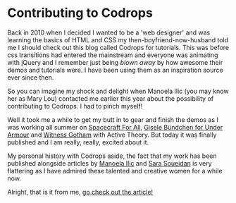 
# Contributing to Codrops

Back in 2010 when I decided I wanted to be a 'web designer' and was learning the basics of HTML and CSS my then-boyfriend-now-husband told me I should check out this blog called Codrops for tutorials. This was before css transitions had entered the mainstream and everyone was animating with jQuery and I remember just being *blown away* by how awesome their demos and tutorials were. I have been using them as an inspiration source ever since then. 

So you can imagine my shock and delight when Manoela Ilic (you may know her as Mary Lou) contacted me earlier this year about the possibility of contributing to Codrops. I had to pinch myself!

Well it took me a while to get my butt in to gear and finish the demos as I was working all summer on [Spacecraft For All](http://spacecraftforall.com), [Gisele Bündchen for Under Armour](http://gisele.underarmour.com) and [Witness Gotham](http://witnessgotham.com) with Active Theory. But today it was finally published and I am really, really, excited about it.

My personal history with Codrops aside, the fact that my work has been published alongside articles by [Manoela Ilic](http://tympanus.net/codrops/author/crnacura/) and [Sara Soueidan](http://tympanus.net/codrops/author/sarasoueidan/) is very flattering as I have admired these talented and creative women for a while now.

Alright, that is it from me, [go check out the article!](http://tympanus.net/codrops/2014/09/23/animated-background-headers/)
